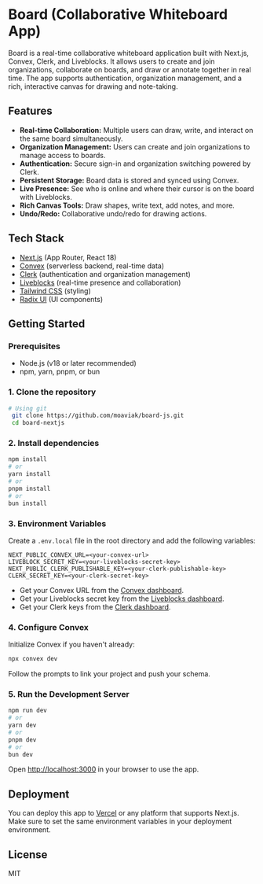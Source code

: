 # Board (Collaborative Whiteboard App)

Board is a real-time collaborative whiteboard application built with Next.js, Convex, Clerk, and Liveblocks. It allows users to create and join organizations, collaborate on boards, and draw or annotate together in real time. The app supports authentication, organization management, and a rich, interactive canvas for drawing and note-taking.

## Features

- **Real-time Collaboration:** Multiple users can draw, write, and interact on the same board simultaneously.
- **Organization Management:** Users can create and join organizations to manage access to boards.
- **Authentication:** Secure sign-in and organization switching powered by Clerk.
- **Persistent Storage:** Board data is stored and synced using Convex.
- **Live Presence:** See who is online and where their cursor is on the board with Liveblocks.
- **Rich Canvas Tools:** Draw shapes, write text, add notes, and more.
- **Undo/Redo:** Collaborative undo/redo for drawing actions.

## Tech Stack

- [Next.js](https://nextjs.org/) (App Router, React 18)
- [Convex](https://convex.dev/) (serverless backend, real-time data)
- [Clerk](https://clerk.dev/) (authentication and organization management)
- [Liveblocks](https://liveblocks.io/) (real-time presence and collaboration)
- [Tailwind CSS](https://tailwindcss.com/) (styling)
- [Radix UI](https://www.radix-ui.com/) (UI components)

## Getting Started

### Prerequisites

- Node.js (v18 or later recommended)
- npm, yarn, pnpm, or bun

### 1. Clone the repository

```bash
# Using git
 git clone https://github.com/moaviak/board-js.git
 cd board-nextjs
```

### 2. Install dependencies

```bash
npm install
# or
yarn install
# or
pnpm install
# or
bun install
```

### 3. Environment Variables

Create a `.env.local` file in the root directory and add the following variables:

```env
NEXT_PUBLIC_CONVEX_URL=<your-convex-url>
LIVEBLOCK_SECRET_KEY=<your-liveblocks-secret-key>
NEXT_PUBLIC_CLERK_PUBLISHABLE_KEY=<your-clerk-publishable-key>
CLERK_SECRET_KEY=<your-clerk-secret-key>
```

- Get your Convex URL from the [Convex dashboard](https://dashboard.convex.dev/).
- Get your Liveblocks secret key from the [Liveblocks dashboard](https://liveblocks.io/dashboard).
- Get your Clerk keys from the [Clerk dashboard](https://dashboard.clerk.dev/).

### 4. Configure Convex

Initialize Convex if you haven't already:

```bash
npx convex dev
```

Follow the prompts to link your project and push your schema.

### 5. Run the Development Server

```bash
npm run dev
# or
yarn dev
# or
pnpm dev
# or
bun dev
```

Open [http://localhost:3000](http://localhost:3000) in your browser to use the app.

## Deployment

You can deploy this app to [Vercel](https://vercel.com/) or any platform that supports Next.js. Make sure to set the same environment variables in your deployment environment.

## License

MIT
